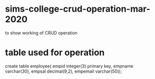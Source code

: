 # sims-college-crud-operation-mar-2020
to show working of CRUD operation 


# table used for operation 

create table employee(
	empid integer(3) primary key, 
	empname varchar(30), 
	empsal decimal(9,2), 
	empemail varchar(50));

